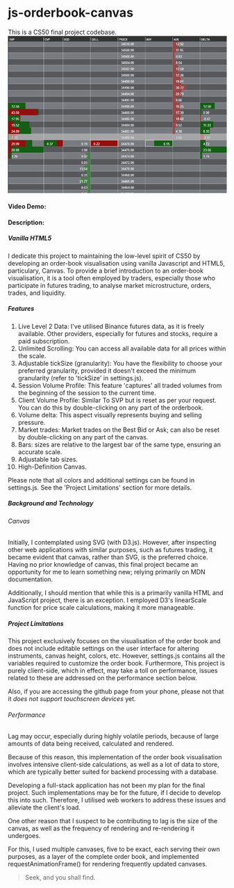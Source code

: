 # js-orderbook-canvas
This is a CS50 final project codebase.
![js-orderbook-canvas](img.png)
#### Video Demo:  <URL HERE>

#### Description:

##### Vanilla HTML5
I dedicate this project to maintaining the low-level spirit of CS50 by developing an order-book visualisation using vanilla Javascript and HTML5, particulary, Canvas. To provide a brief introduction to an order-book visualisation, it is a tool often employed by traders, especially those who participate in futures trading, to analyse market microstructure, orders, trades, and liquidity.     

##### Features

1. Live Level 2 Data: I've utilised Binance futures data, as it is freely available. Other providers, especially for futures and stocks, require a paid subscription.
2. Unlimited Scrolling: You can access all available data for all prices within the scale.
3. Adjustable tickSize (granularity): You have the flexibility to choose your preferred granularity, provided it doesn't exceed the minimum granularity (refer to 'tickSize' in settings.js).
4. Session Volume Profile: This feature 'captures' all traded volumes from the beginning of the session to the current time.
5. Client Volume Profile: Similar To SVP but is reset as per your request. You can do this by double-clicking on any part of the orderbook.
6. Volume delta: This aspect visually represents buying and selling pressure.
7. Market trades: Market trades on the Best Bid or Ask; can also be reset by double-clicking on any part of the canvas.
8. Bars: sizes are relative to the largest bar of the same type, ensuring an accurate scale.
9. Adjustable tab sizes.
10. High-Definition Canvas. 

Please note that all colors and additional settings can be found in settings.js. See the 'Project Limitations' section for more details.

##### Background and Technology

###### Canvas

Initially, I contemplated using SVG (with D3.js). However, after inspecting other web applications with similar purposes, such as futures trading, it became evident that canvas, rather than SVG, is the preferred choice. Having no prior knowledge of canvas, this final project became an opportunity for me to learn something new; relying primarily on MDN documentation.

Additionally, I should mention that while this is a primarily vanilla HTML and JavaScript project, there is an exception. I employed D3's linearScale function for price scale calculations, making it more manageable.

##### Project Limitations

This project exclusively focuses on the visualisation of the order book and does not include editable settings on the user interface for altering instruments, canvas height, colors, etc. However, settings.js contains all the variables required to customize the order book. Furthermore, This project is purely client-side, which in effect, may take a toll on performance, issues related to these are addressed on the performance section below. 

Also, if you are accessing the github page from your phone, please not that it *does not support touchscreen devices* yet.

###### Performance

Lag may occur, especially during highly volatile periods, because of large amounts of data being received, calculated and rendered.

Because of this reason, this implementation of the order book visualisation involves intensive client-side calculations, as well as a lot of data to store, which are typically better suited for backend processing with a database.  

Developing a full-stack application has not been my plan for the final project. Such implementations may be for the future, if I decide to develop this into such. Therefore, I utilised web workers to address these issues and alleviate the client's load. 

One other reason that I suspect to be contributing to lag is the size of the canvas, as well as the frequency of rendering and re-rendering it undergoes.

For this, I used multiple canvases, five to be exact, each serving their own purposes, as a layer of the complete order book, and implemented requestAnimationFrame() for rendering frequently updated canvases.

> Seek, and you shall find.